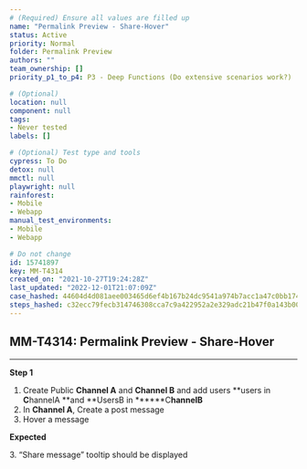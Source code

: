 ```yaml
---
# (Required) Ensure all values are filled up
name: "Permalink Preview - Share-Hover"
status: Active
priority: Normal
folder: Permalink Preview
authors: ""
team_ownership: []
priority_p1_to_p4: P3 - Deep Functions (Do extensive scenarios work?)

# (Optional)
location: null
component: null
tags: 
- Never tested
labels: []

# (Optional) Test type and tools
cypress: To Do
detox: null
mmctl: null
playwright: null
rainforest: 
- Mobile
- Webapp
manual_test_environments: 
- Mobile
- Webapp

# Do not change
id: 15741897
key: MM-T4314
created_on: "2021-10-27T19:24:28Z"
last_updated: "2022-12-01T21:07:09Z"
case_hashed: 44604d4d081aee003465d6ef4b167b24dc9541a974b7acc1a47c0bb174e0b1c260687a9f35897cf58a0947d0b1666383
steps_hashed: c32ecc79fecb314746308cca7c9a422952a2e329adc21b47f0a143b005c7ac8ac69af0d07f1fdfbef2f2d308a0b61b4f
---
```


<!-- (Auto-generated) Based on frontmatter's "key" and "name" -->

## MM-T4314: Permalink Preview - Share-Hover

---

**Step 1**

1. Create Public **Channel A** and **Channel B** and add users \*\*users in **C**hannelA \*\*and \*\*UsersB in \*\*\*\*\*\*C**hannelB**
2. In **Channel A**, Create a post message
3. Hover a message

**Expected**

3\. “Share message” tooltip should be displayed
